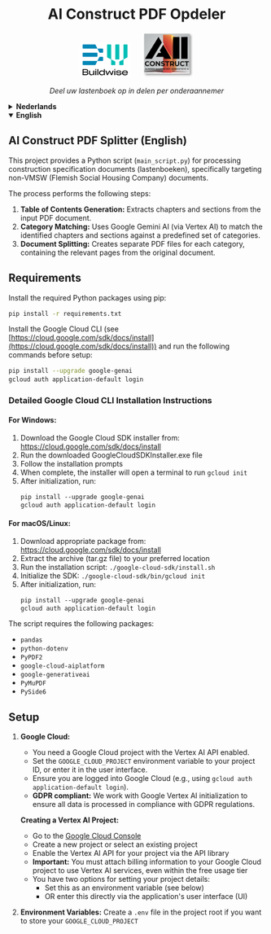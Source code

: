 <h1 align="center">AI Construct PDF Opdeler</h1>

<p align="center">
  <img src="docs/images/BWlogo.png" alt="BW Logo" width="100"/> &nbsp;&nbsp;&nbsp;&nbsp; <img src="docs/images/aico.png" alt="AICO Logo" width="100"/>
</p>

<p align="center">
  <em>Deel uw lastenboek op in delen per onderaannemer</em>
</p>

<!-- DUTCH -->
<details>
<summary><strong>Nederlands</strong></summary>

## AI Construct PDF Opdeler (Nederlands)

Dit project biedt een Python-script (`main_script.py`) voor het verwerken van specificatiedocumenten voor de bouw (lastenboeken), specifiek gericht op niet-VMSW (Vlaamse Maatschappij voor Sociaal Wonen) documenten.

Het proces voert de volgende stappen uit:

1.  **Inhoudsopgave Generatie:** Extraheert hoofdstukken en secties uit het ingevoerde PDF-document.
2.  **Categorie Matching:** Gebruikt Google Gemini AI (via Vertex AI) om de geïdentificeerde hoofdstukken en secties te matchen met een vooraf gedefinieerde set categorieën.
3.  **Document Splitsing:** Creëert afzonderlijke PDF-bestanden voor elke categorie, die de relevante pagina's uit het originele document bevatten.

## Vereisten

Installeer de vereiste Python-pakketten met pip:

```bash
pip install -r requirements.txt
```

Installeer de Google Cloud CLI (zie [https://cloud.google.com/sdk/docs/install](https://cloud.google.com/sdk/docs/install)) en voer de volgende commando's uit voordat u begint:

```bash
pip install --upgrade google-genai
gcloud auth application-default login
```

### Gedetailleerde Google Cloud CLI installatie-instructies

#### Voor Windows:
1. Download de Google Cloud SDK installer van: https://cloud.google.com/sdk/docs/install
2. Voer het gedownloade GoogleCloudSDKInstaller.exe bestand uit
3. Volg de installatie-instructies
4. Na voltooiing zal de installer een terminal openen om `gcloud init` uit te voeren
5. Na initialisatie, voer uit:
   ```
   pip install --upgrade google-genai
   gcloud auth application-default login
   ```

#### Voor macOS/Linux:
1. Download het juiste pakket van: https://cloud.google.com/sdk/docs/install
2. Pak het archief (tar.gz bestand) uit naar de gewenste locatie
3. Voer het installatiescript uit: `./google-cloud-sdk/install.sh`
4. Initialiseer de SDK: `./google-cloud-sdk/bin/gcloud init`
5. Na initialisatie, voer uit:
   ```
   pip install --upgrade google-genai
   gcloud auth application-default login
   ```

Het script vereist de volgende pakketten:

*   `pandas`
*   `python-dotenv`
*   `PyPDF2`
*   `google-cloud-aiplatform`
*   `google-generativeai`
*   `PyMuPDF`
*   `PySide6`

## Setup

1.  **Google Cloud:**
    *   U heeft een Google Cloud-project nodig waarbij de Vertex AI API is ingeschakeld.
    *   Stel de `GOOGLE_CLOUD_PROJECT` omgevingsvariabele in op uw project-ID, of voer deze in via de gebruikersinterface.
    *   Zorg ervoor dat u bent aangemeld bij Google Cloud (bijv. met `gcloud auth application-default login`).
    *   **GDPR-compliant:** We werken met Google Vertex AI initialisatie om ervoor te zorgen dat alle data in overeenstemming met de GDPR-regelgeving wordt verwerkt.

    **Een Vertex AI Project aanmaken:**
    *   Ga naar [Google Cloud Console](https://console.cloud.google.com/)
    *   Maak een nieuw project aan of selecteer een bestaand project
    *   Activeer de Vertex AI API voor uw project via de API-bibliotheek
    *   **Belangrijk:** U moet factureringsgegevens aan uw Google Cloud-project koppelen om de Vertex AI-diensten te kunnen gebruiken, zelfs binnen de gratis gebruikslimiet
    *   U heeft twee opties voor het instellen van uw projectgegevens:
        * Stel deze in als omgevingsvariabele (zie hieronder)
        * OF voer deze rechtstreeks in via de gebruikersinterface (UI) van de applicatie

2.  **Omgevingsvariabelen:** Maak een `.env`-bestand aan in de hoofdmap van het project als u uw `GOOGLE_CLOUD_PROJECT`-ID daar wilt opslaan:
    ```
    GOOGLE_CLOUD_PROJECT="uw-project-id"
    ```
3.  **Categoriebestand:** Het script gebruikt een categorie-definitiebestand. Standaard wordt `nonvmswhoofdstukken_pandas.py` (in dezelfde map als het script) gebruikt. **Belangrijk:** Dit bestand *moet exact dezelfde structuur hebben* als het voorbeeldbestand `example_categories` (ook in de projectmap). U kunt dit voorbeeldbestand aanpassen voor eigen gebruik, of een volledig nieuw bestand aanmaken (als Python-module, Excel, of CSV) mits u de vereiste structuur respecteert. U kunt het te gebruiken bestand selecteren via de gebruikersinterface of de command line.

## Gebruik

### Gebruikersinterface

Voer het script rechtstreeks uit vanuit de hoofdmap van het project om de gebruikersinterface te starten:

```bash
python main_script.py
```

De gebruikersinterface stelt u in staat om:

*   Het invoer PDF-bestand te selecteren.
*   Het categorie-definitiebestand te selecteren.
*   De basis uitvoermap te selecteren.
*   Optioneel afzonderlijke PDF-uitvoermappen te selecteren.
*   Uw Google Cloud Project ID in te voeren (overschrijft omgevingsvariabele).
*   Het Gemini-model te kiezen (bijv. 1.5 Pro, 2.0 Flash).
*   Het volledige proces uit te voeren.

### Command Line (Voor Gevorderde Gebruikers)

U kunt het proces of afzonderlijke stappen ook uitvoeren vanaf de command line (opdrachtprompt) vanuit de hoofdmap van het project. Dit is meer geschikt voor gebruikers met technische ervaring.

**Volledig proces uitvoeren:**

```bash
python main_script.py <pdf_pad> [-c <categorie_bestand>] [-o <uitvoer_map>] [-s <tweede_uitvoer_map>] [-t <derde_uitvoer_map>] [--model <model_naam>] [--no-explanations] [--no-gui]
```

**Stap 1 uitvoeren (Inhoudsopgave Generatie):**

```bash
python main_script.py <pdf_pad> [-o <uitvoer_map>] step1 --no-gui
```

**Stap 2 uitvoeren (Categorie Matching):**

```bash
python main_script.py <pdf_pad> -c <categorie_bestand> -i <toc_map_van_stap1> [-o <uitvoer_map>] [--model <model_naam>] step2 --no-gui
```

**Stap 3 uitvoeren (PDF Extractie):**

```bash
python main_script.py <pdf_pad> -c <categorie_bestand> -i <categorie_match_map_van_stap2> [-o <uitvoer_map>] [-s <tweede_uitvoer_map>] [-t <derde_uitvoer_map>] step3 --no-gui
```

Gebruik de `--help` vlag voor meer details over de command line opties:

```bash
python main_script.py --help
```

## Uitvoer

Het script maakt voor elke uitvoering mappen met een tijdstempel aan binnen de opgegeven uitvoermap (standaard een `output` submap binnen de projectmap). Elke stap genereert zijn eigen submap (`step1_toc`, `step2_category_matching`, `step3_category_pdfs`) met werkbestanden (JSON, CSV) en de uiteindelijke gecategoriseerde PDF's.

</details>

<!-- ENGLISH -->
<details open>
<summary><strong>English</strong></summary>

## AI Construct PDF Splitter (English)

This project provides a Python script (`main_script.py`) for processing construction specification documents (lastenboeken), specifically targeting non-VMSW (Flemish Social Housing Company) documents.

The process performs the following steps:

1.  **Table of Contents Generation:** Extracts chapters and sections from the input PDF document.
2.  **Category Matching:** Uses Google Gemini AI (via Vertex AI) to match the identified chapters and sections against a predefined set of categories.
3.  **Document Splitting:** Creates separate PDF files for each category, containing the relevant pages from the original document.

## Requirements

Install the required Python packages using pip:

```bash
pip install -r requirements.txt
```

Install the Google Cloud CLI (see [https://cloud.google.com/sdk/docs/install](https://cloud.google.com/sdk/docs/install)) and run the following commands before setup:

```bash
pip install --upgrade google-genai
gcloud auth application-default login
```

### Detailed Google Cloud CLI Installation Instructions

#### For Windows:
1. Download the Google Cloud SDK installer from: https://cloud.google.com/sdk/docs/install
2. Run the downloaded GoogleCloudSDKInstaller.exe file
3. Follow the installation prompts
4. When complete, the installer will open a terminal to run `gcloud init`
5. After initialization, run:
   ```
   pip install --upgrade google-genai
   gcloud auth application-default login
   ```

#### For macOS/Linux:
1. Download appropriate package from: https://cloud.google.com/sdk/docs/install
2. Extract the archive (tar.gz file) to your preferred location
3. Run the installation script: `./google-cloud-sdk/install.sh`
4. Initialize the SDK: `./google-cloud-sdk/bin/gcloud init`
5. After initialization, run:
   ```
   pip install --upgrade google-genai
   gcloud auth application-default login
   ```

The script requires the following packages:

*   `pandas`
*   `python-dotenv`
*   `PyPDF2`
*   `google-cloud-aiplatform`
*   `google-generativeai`
*   `PyMuPDF`
*   `PySide6`

## Setup

1.  **Google Cloud:**
    *   You need a Google Cloud project with the Vertex AI API enabled.
    *   Set the `GOOGLE_CLOUD_PROJECT` environment variable to your project ID, or enter it in the user interface.
    *   Ensure you are logged into Google Cloud (e.g., using `gcloud auth application-default login`).
    *   **GDPR compliant:** We work with Google Vertex AI initialization to ensure all data is processed in compliance with GDPR regulations.

    **Creating a Vertex AI Project:**
    *   Go to the [Google Cloud Console](https://console.cloud.google.com/)
    *   Create a new project or select an existing project
    *   Enable the Vertex AI API for your project via the API library
    *   **Important:** You must attach billing information to your Google Cloud project to use Vertex AI services, even within the free usage tier
    *   You have two options for setting your project details:
        * Set this as an environment variable (see below)
        * OR enter this directly via the application's user interface (UI)

2.  **Environment Variables:** Create a `.env` file in the project root if you want to store your `GOOGLE_CLOUD_PROJECT`